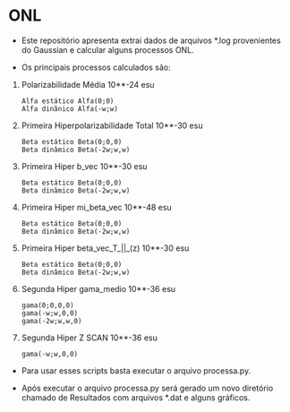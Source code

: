 # ONL 

- Este repositório apresenta extrai dados de arquivos *.log provenientes do Gaussian 
e calcular alguns processos ONL.

- Os principais processos calculados são:

 1) Polarizabilidade Média <alfa> 10**-24 esu
     ```
     Alfa estático Alfa(0;0)
     Alfa dinânico Alfa(-w;w) 
     ```
 2) Primeira Hiperpolarizabilidade Total 10**-30 esu
     ```
     Beta estático Beta(0;0,0)
     Beta dinâmico Beta(-2w;w,w)
     ```
 3) Primeira Hiper  b_vec 10**-30 esu
     ```
     Beta estático Beta(0;0,0)
     Beta dinâmico Beta(-2w;w,w)
     ```
 4) Primeira Hiper  mi_beta_vec 10**-48 esu
     ```
     Beta estático Beta(0;0,0)
     Beta dinâmico Beta(-2w;w,w)
     ```
 5) Primeira Hiper  beta_vec_T_||_(z) 10**-30 esu
     ```
     Beta estático Beta(0;0,0)
     Beta dinâmico Beta(-2w;w,w)
     ```
 6) Segunda Hiper  gama_medio 10**-36 esu
     ```
     gama(0;0,0,0)
     gama(-w;w,0,0)  
     gama(-2w;w,w,0)
     ```
 7) Segunda Hiper  Z SCAN 10**-36 esu
     ```
     gama(-w;w,0,0) 
     ```
- Para usar esses scripts basta executar o arquivo processa.py.

- Após executar o arquivo processa.py será gerado um novo diretório chamado de Resultados com arquivos *.dat e alguns gráficos. 

